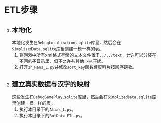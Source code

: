 # ETL步骤
1. ## 本地化
   本地化发生在`DebugLocalization.sqlite`库里，然后会在`SimplizedData.sqlite`库里创建一模一样的表。
   1. 将游戏中所有xml格式存储的文本文件置于`../../text`，允许可以分装在不同的子目录里，但不允许有其他`.xml`干扰。
   2. 打开`zh_Hans_L.py`并修改`sort_key`函数使资料片按顺序跑数。
2. ## 建立真实数据与汉字的映射
   这些发生在`DebugGamePlay.sqlite`库里，然后会在`SimplizedData.sqlite`库里创建一模一样的表。
   1. 执行本目录下的`Alias_L.py`。
   2. 执行本目录下的`BotData_ETL.py`。
